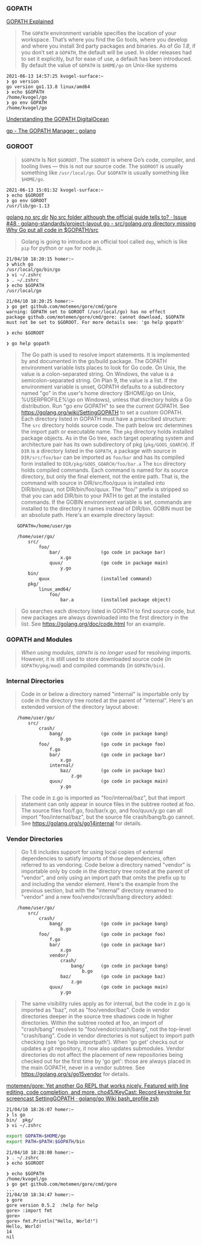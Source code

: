 
### GOPATH

[GOPATH Explained ](https://flaviocopes.com/go-gopath/)

>The `GOPATH` environment variable specifies the location of your workspace. That’s where you find the Go tools, where you develop and where you install 3rd party packages and binaries. As of *Go 1.8*, if you don’t set a `GOPATH`, the default will be used. In older releases had to set it explicitly, but for ease of use, a default has been introduced. By default the value of `GOPATH` is `$HOME/go` on Unix-like systems

```
2021-06-13 14:57:25 kvogel-surface:~
❯ go version
go version go1.13.8 linux/amd64
❯ echo $GOPATH
/home/kvogel/go
❯ go env GOPATH
/home/kvogel/go
```

[Understanding the GOPATH  DigitalOcean ](https://www.digitalocean.com/community/tutorials/understanding-the-gopath)

[gp - The GOPATH Manager : golang ](https://www.reddit.com/r/golang/comments/691fyl/gp_the_gopath_manager/)


### GOROOT

>`$GOPATH` Is Not `$GOROOT`. The `$GOROOT` is where Go’s code, compiler, and tooling lives — this is not our source code. The `$GOROOT` is usually something like `/usr/local/go`. Our `$GOPATH` is usually something like `$HOME/go`.

```
2021-06-13 15:01:32 kvogel-surface:~
❯ echo $GOROOT
❯ go env GOROOT
/usr/lib/go-1.13
```

[golang no src dir](https://www.google.com/search?q=golang+no+src+dir&ie=UTF-8)
[No src folder although the official guide tells to? · Issue #48 · golang-standards/project-layout ](https://github.com/golang-standards/project-layout/issues/48)
[go - src/golang.org directory missing](https://stackoverflow.com/questions/46926380/src-golang-org-directory-missing)
[Why Go put all code in $GOPATH/src](https://stackoverflow.com/questions/38987866/why-go-put-all-code-in-gopath-src)
>Golang is going to introduce an official tool called `dep`, which is like `pip` for python or `npm` for node.js.



```
21/04/10 18:20:15 homer:~
❯ which go
/usr/local/go/bin/go
❯ vi ~/.zshrc
❯ . ~/.zshrc
❯ echo $GOPATH
/usr/local/go
```


```
21/04/10 18:20:25 homer:~
❯ go get github.com/motemen/gore/cmd/gore
warning: GOPATH set to GOROOT (/usr/local/go) has no effect
package github.com/motemen/gore/cmd/gore: cannot download, $GOPATH must not be set to $GOROOT. For more details see: 'go help gopath'

❯ echo $GOROOT

❯ go help gopath
```
>The Go path is used to resolve import statements. It is implemented by and documented in the go/build package.
>The GOPATH environment variable lists places to look for Go code. On Unix, the value is a colon-separated string. On Windows, the value is a semicolon-separated string. On Plan 9, the value is a list. If the environment variable is unset, GOPATH defaults to a subdirectory named "go" in the user's home directory ($HOME/go on Unix, %USERPROFILE%\go on Windows), unless that directory holds a Go distribution. Run "go env GOPATH" to see the current GOPATH.
>See https://golang.org/wiki/SettingGOPATH to set a custom GOPATH.
>Each directory listed in GOPATH must have a prescribed structure:
>The `src` directory holds source code. The path below src determines the import path or executable name.
>The `pkg` directory holds installed package objects. As in the Go tree, each target operating system and architecture pair has its own subdirectory of pkg (`pkg/GOOS_GOARCH`).
>If `DIR` is a directory listed in the `GOPATH`, a package with source in `DIR/src/foo/bar` can be imported as `foo/bar` and has its compiled form installed to `DIR/pkg/GOOS_GOARCH/foo/bar.a`
>The `bin` directory holds compiled commands. Each command is named for its source directory, but only the final element, not the entire path. That is, the command with source in DIR/src/foo/quux is installed into DIR/bin/quux, not DIR/bin/foo/quux. The "foo/" prefix is stripped so that you can add DIR/bin to your PATH to get at the installed commands. If the GOBIN environment variable is set, commands are installed to the directory it names instead of DIR/bin. GOBIN must be an absolute path.
>Here's an example directory layout:
```
    GOPATH=/home/user/go

    /home/user/go/
        src/
            foo/
                bar/               (go code in package bar)
                    x.go
                quux/              (go code in package main)
                    y.go
        bin/
            quux                   (installed command)
        pkg/
            linux_amd64/
                foo/
                    bar.a          (installed package object)
```
>Go searches each directory listed in GOPATH to find source code, but new packages are always downloaded into the first directory in the list. See https://golang.org/doc/code.html for an example.

### GOPATH and Modules
>*When using modules, `GOPATH` is no longer used* for resolving imports. However, it is still used to store downloaded source code (in `GOPATH/pkg/mod`) and compiled commands (in `GOPATH/bin`).

### Internal Directories
>Code in or below a directory named "internal" is importable only by code in the directory tree rooted at the parent of "internal". Here's an extended version of the directory layout above:
```
    /home/user/go/
        src/
            crash/
                bang/              (go code in package bang)
                    b.go
            foo/                   (go code in package foo)
                f.go
                bar/               (go code in package bar)
                    x.go
                internal/
                    baz/           (go code in package baz)
                        z.go
                quux/              (go code in package main)
                    y.go
```

>The code in z.go is imported as "foo/internal/baz", but that import statement can only appear in source files in the subtree rooted at foo. The source files foo/f.go, foo/bar/x.go, and foo/quux/y.go can all import "foo/internal/baz", but the source file crash/bang/b.go cannot. See https://golang.org/s/go14internal for details.

### Vendor Directories
>Go 1.6 includes support for using local copies of external dependencies to satisfy imports of those dependencies, often referred to as vendoring. Code below a directory named "vendor" is importable only by code in the directory tree rooted at the parent of "vendor", and only using an import path that omits the prefix up to and including the vendor element. Here's the example from the previous section, but with the "internal" directory renamed to "vendor" and a new foo/vendor/crash/bang directory added:
```
    /home/user/go/
        src/
            crash/
                bang/              (go code in package bang)
                    b.go
            foo/                   (go code in package foo)
                f.go
                bar/               (go code in package bar)
                    x.go
                vendor/
                    crash/
                        bang/      (go code in package bang)
                            b.go
                    baz/           (go code in package baz)
                        z.go
                quux/              (go code in package main)
                    y.go
```
>The same visibility rules apply as for internal, but the code in z.go is imported as "baz", not as "foo/vendor/baz".
>Code in vendor directories deeper in the source tree shadows code in higher directories. Within the subtree rooted at foo, an import of "crash/bang" resolves to "foo/vendor/crash/bang", not the top-level "crash/bang".
>Code in vendor directories is not subject to import path checking (see 'go help importpath').
>When 'go get' checks out or updates a git repository, it now also updates submodules.
>Vendor directories do not affect the placement of new repositories being checked out for the first time by 'go get': those are always placed in the main GOPATH, never in a vendor subtree. See https://golang.org/s/go15vendor for details.


[motemen/gore: Yet another Go REPL that works nicely. Featured with line editing, code completion, and more. ](https://github.com/motemen/gore)
[cho45/KeyCast: Record keystroke for screencast ](https://github.com/cho45/KeyCast)
[SettingGOPATH · golang/go Wiki ](https://github.com/golang/go/wiki/SettingGOPATH)
[bash_profile zsh](https://www.google.com/search?q=bash_profile+zsh)

```
21/04/10 18:26:07 homer:~
❯ ls go
bin/  pkg/
❯ vi ~/.zshrc
```
```bash
export GOPATH=$HOME/go
export PATH=$PATH:$GOPATH/bin
```
```
21/04/10 18:28:00 homer:~
❯ . ~/.zshrc
❯ echo $GOROOT

❯ echo $GOPATH
/home/kvogel/go
❯ go get github.com/motemen/gore/cmd/gore
...
21/04/10 18:34:47 homer:~
❯ gore
gore version 0.5.2  :help for help
gore> :import fmt
gore>
gore> fmt.Println("Hello, World!")
Hello, World!
14
nil
```

